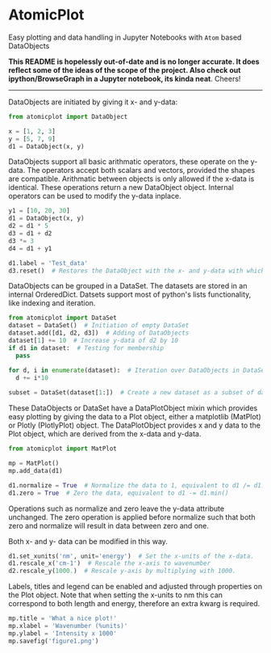 # AtomicPlot
Easy plotting and data handling in Jupyter Notebooks with `Atom` based DataObjects



**This README is hopelessly out-of-date and is no longer accurate. It does reflect some of the ideas of the scope of the project. Also check out ipython/BrowseGraph in a Jupyter notebook, its kinda neat**. Cheers! 

---------------------------------------

DataObjects are initiated by giving it x- and y-data:
```python
from atomicplot import DataObject

x = [1, 2, 3]
y = [5, 7, 9]
d1 = DataObject(x, y)

```

DataObjects support all basic arithmatic operators, these operate on the y-data. The operators accept both scalars and vectors, provided the shapes are compatible. Arithmatic between objects is only allowed if the x-data is identical. These operations return a new DataObject object. Internal operators can be used to modify the y-data inplace.

```python
y1 = [10, 20, 30]
d1 = DataObject(x, y)
d2 = d1 * 5
d3 = d1 + d2
d3 *= 3
d4 = d1 + y1

d1.label = 'Test_data'
d3.reset()  # Restores the DataObject with the x- and y-data with which it was initiated.
```

DataObjects can be grouped in a DataSet. The datasets are stored in an internal OrderedDict. Datsets support most of python's lists functionality, like indexing and iteration.

```python
from atomicplot import DataSet
dataset = DataSet()  # Initiation of empty DataSet
dataset.add([d1, d2, d3])  # Adding of DataObjects
dataset[1] += 10  # Increase y-data of d2 by 10
if d1 in dataset:  # Testing for membership
  pass

for d, i in enumerate(dataset):  # Iteration over DataObjects in DataSet
  d += i*10
  
subset = DataSet(dataset[1:])  # Create a new dataset as a subset of dataset
```

These DataObjects or DataSet have a DataPlotObject mixin which provides easy plotting by giving the data to a Plot object, either a matplotlib (MatPlot) or Plotly (PlotlyPlot) object. The DataPlotObject provides x and y data to the Plot object, which are derived from the x-data and y-data.

```python
from atomicplot import MatPlot

mp = MatPlot()
mp.add_data(d1)

d1.normalize = True  # Normalize the data to 1, equivalent to d1 /= d1.max()
d1.zero = True  # Zero the data, equivalent to d1 -= d1.min()
```

Operations such as normalize and zero leave the y-data attribute unchanged. The zero operation is applied before normalize such that both zero and normalize will result in data between zero and one. 

Both x- and y- data can be modified in this way. 

```python
d1.set_xunits('nm', unit='energy')  # Set the x-units of the x-data. 
d1.rescale_x('cm-1')  # Rescale the x-axis to wavenumber
d2.rescale_y(1000.)  # Rescale y-axis by multiplying with 1000.
```

Labels, titles and legend can be enabled and adjusted through properties on the Plot object. Note that when setting the x-units to nm this can correspond to both length and energy, therefore an extra kwarg is required. 

```python
mp.title = 'What a nice plot!'
mp.xlabel = 'Wavenumber (%units)'
mp.ylabel = 'Intensity x 1000'
mp.savefig('figure1.png')
```





